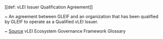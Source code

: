 [[def: vLEI Issuer Qualification Agreement]]

~ An agreement between GLEIF and an organization that has been qualified by GLEIF to operate as a Qualified vLEI Issuer. 

~ [Source](https://www.gleif.org/vlei/introducing-the-vlei-ecosystem-governance-framework/2023-12-15_vlei-egf-v2.0-glossary_v1.3_final.pdf) vLEI Ecosystem Governance Framework Glossary
